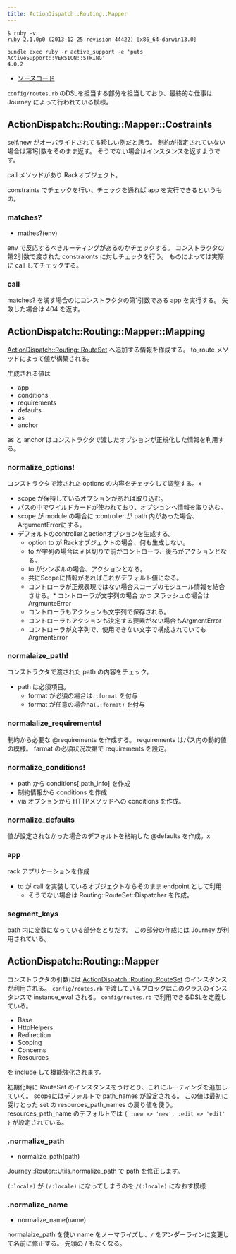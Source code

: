 ```yaml
---
title: ActionDispatch::Routing::Mapper
---
```


```
$ ruby -v
ruby 2.1.0p0 (2013-12-25 revision 44422) [x86_64-darwin13.0]
```

```
bundle exec ruby -r active_support -e 'puts ActiveSupport::VERSION::STRING'
4.0.2
```

* [ソースコード](https://github.com/rails/rails/blob/4-0-stable/actionpack/lib/action_dispatch/routing/mapper.rb)

`config/routes.rb` のDSLを担当する部分を担当しており、最終的な仕事は Journey によって行われている模様。

ActionDispatch::Routing::Mapper::Costraints
--------------------------------------------------------------------------------

self.new がオーバライドされてる珍しい例だと思う。
制約が指定されていない場合は第1引数をそのまま返す。
そうでない場合はインスタンスを返すようです。

call メソッドがあり Rackオブジェクト。

constraints でチェックを行い、チェックを通れば app を実行できるというもの。

### matches?

* mathes?(env)

env で反応するべきルーティングがあるのかチェックする。
コンストラクタの第2引数で渡された constraionts に対しチェックを行う。
ものによっては実際に call してチェックする。

### call

matches? を満す場合のにコンストラクタの第1引数である app を実行する。
失敗した場合は 404 を返す。

ActionDispatch::Routing::Mapper::Mapping
--------------------------------------------------------------------------------
[ActionDispatch::Routing::RouteSet](action_dispatch/routing/route_set) へ追加する情報を作成する。
to_route メソッドによって値が構築される。

生成される値は

* app
* conditions
* requirements
* defaults
* as
* anchor

as と anchor はコンストラクタで渡したオプションが正規化した情報を利用する。

### normalize_options!

コンストラクタで渡された options の内容をチェックして調整する。x

* scope が保持しているオプションがあれば取り込む。
* パスの中でワイルドカードが使われており、オプションへ情報を取り込む。
* scope が module の場合に :controller が path 内があった場合、ArgumentErrorにする。
* デフォルトのcontrollerとactionオプションを生成する。
  * option to が Rackオブジェクトの場合、何も生成しない。
  * to が字列の場合は `#` 区切りで前がコントローラ、後ろがアクションとなる。
  * to がシンボルの場合、アクションとなる。
  * 共にScopeに情報があればこれがデフォルト値になる。
  * コントローラが正規表現ではない場合スコープのモジュール情報を結合させる。* コントローラが文字列の場合 かつ スラッシュの場合は ArgmunteError
  * コントローラもアクションも文字列で保存される。
  * コントローラもアクションも決定する要素がない場合もArgmentError
  * コントローラが文字列で、使用できない文字で構成されていても ArgmentError

### normalaize_path!

コンストラクタで渡された path の内容をチェック。

* path は必須項目。
  * format が必須の場合は`.:format` を付与
  * format が任意の場合ha`(.:format)` を付与

### normalalize_requirements!

制約から必要な @requirements を作成する。 requirements はパス内の動的値の模様。
farmat の必須状況次第で requirements を設定。

### normalize_conditions!

* path から conditions[:path_info] を作成
* 制約情報から conditions を作成
* via オプションから HTTPメソッドへの conditions を作成。

### normalize_defaults

値が設定されなかった場合のデフォルトを格納した @defaults を作成。x

### app

rack アプリケーションを作成

* to が call を実装しているオブジェクトならそのまま endpoint として利用
  * そうでない場合は Routing::RouteSet::Dispatcher を作成。

### segment_keys

path 内に変数になっている部分をとりだす。
この部分の作成には Journey が利用されている。

ActionDispatch::Routing::Mapper
--------------------------------------------------------------------------------
コンストラクタの引数には [ActionDispatch::Routing::RouteSet](action_dispatch/routing/route_set) のインスタンスが利用される。
`config/routes.rb` で渡しているブロックはこのクラスのインスタンスで instance_eval される。
`config/routes.rb` で利用できるDSLを定義している。

* Base
* HttpHelpers
* Redirection
* Scoping
* Concerns
* Resources

を include して機能強化されます。

初期化時に RouteSet のインスタンスをうけとり、これにルーティングを追加していく。
scopeにはデフォルトで path_names が設定される。
この値は最初に受けとった set の resources_path_names の戻り値を使う。
resources_path_name のデフォルトでは `{ :new => 'new', :edit => 'edit' }` が設定されている。

### .normalize_path

* normalize_path(path)

Journey::Router::Utils.normalize_path で path を修正します。

`(:locale)` が `(/:locale)` になってしまうのを `/(:locale)` になおす模様

### .normalize_name

* normalize_name(name)

normalaize_path を使い name をノーマライズし、`/` をアンダーラインに変更して名前に修正する。
先頭の / もなくなる。
